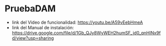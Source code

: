 # PruebaDAM
- link del Video de funcionalidad: https://youtu.be/A59vEebHmeA
- link del Manual de instalación: https://drive.google.com/file/d/1Gb_QJy8WyWEH2humSF_jd0_qnHINx9fd/view?usp=sharing
